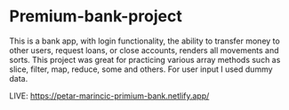 # Premium-bank-project

This is a bank app, with login functionality, the ability to transfer money to other users, request loans, or close accounts, renders all movements and sorts.
This project was great for practicing various array methods such as slice, filter, map, reduce, some and others. For user input I used dummy data.


LIVE:
https://petar-marincic-primium-bank.netlify.app/
